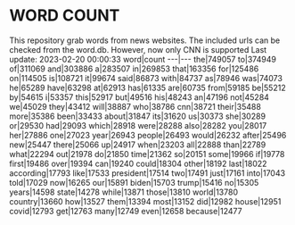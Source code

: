# WORD COUNT
This repository grab words from news websites. The included urls can be checked from the word.db.
However, now only CNN is supported
Last update: 2023-02-20 00:00:33
word|count
---|---
the|749057
to|374949
of|311069
and|303886
a|283507
in|269853
that|163356
for|125486
on|114505
is|108721
it|99674
said|86873
with|84737
as|78946
was|74073
he|65289
have|63298
at|62913
has|61335
are|60735
from|59185
be|55212
by|54615
i|53357
this|52917
but|49516
his|48243
an|47196
not|45284
we|45029
they|43412
will|38887
who|38786
cnn|38721
their|35488
more|35386
been|33433
about|31847
its|31620
us|30373
she|30289
or|29530
had|29093
which|28918
were|28288
also|28282
you|28017
her|27886
one|27023
year|26943
people|26493
would|26232
after|25496
new|25447
there|25066
up|24917
when|23203
all|22888
than|22789
what|22294
out|21978
do|21850
time|21362
so|20151
some|19966
if|19778
first|19486
over|19394
can|19240
could|18304
other|18192
last|18022
according|17793
like|17533
president|17514
two|17491
just|17161
into|17043
told|17029
now|16265
our|15891
biden|15703
trump|15416
no|15305
years|14598
state|14278
while|13871
those|13810
world|13780
country|13660
how|13527
them|13394
most|13152
did|12982
house|12951
covid|12793
get|12763
many|12749
even|12658
because|12477
